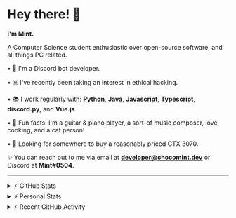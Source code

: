 # Hey there! 👋

**I'm Mint.**

A Computer Science student enthusiastic over open-source software, and all things PC related.

• 👾 I'm a Discord bot developer.

• ☠️ I've recently been taking an interest in ethical hacking.

• 📚 I work regularly with: **Python**, **Java**, **Javascript**, **Typescript**, **discord.py**, and **Vue.js**.

• 🍛 Fun facts: I'm a guitar & piano player, a sort-of music composer, love cooking, and a cat person!

• 🔎 Looking for somewhere to buy a reasonably priced GTX 3070.

✨ You can reach out to me via email at **developer@chocomint.dev** or Discord at **Mint#0504**.

---

<details>
    <summary>⚡ GitHub Stats</summary>

<img height="160px" align="center" alt="Mint's GitHub Stats" src="https://github-readme-stats-lunarmint.vercel.app/api?username=lunarmint&count_private=true&show_icons=true&hide_title=true&hide_border=true&title_color=00ffdf&icon_color=00ffdf&text_color=141823&bg_color=0,4158d0,c850c0,ffcc70&include_all_commits=false"/>

<img align="center" alt="Mint's Most Used Languages" src="https://github-readme-stats-lunarmint.vercel.app/api/top-langs/?username=lunarmint&hide_title=true&hide_border=true&langs_count=8&layout=compact&title_color=141823&bg_color=0,ffcc70,c850c0,4158d0"/>

</details>

<details>
    <summary>⚡ Personal Stats</summary>

<!--START_SECTION:waka-->
![Profile Views](http://img.shields.io/badge/Profile%20Views-1-blue)

![Lines of code](https://img.shields.io/badge/From%20Hello%20World%20I%27ve%20Written-164051%20lines%20of%20code-blue)

**I'm an Early 🐤** 

```text
🌞 Morning    57 commits     ████░░░░░░░░░░░░░░░░░░░░░   18.57% 
🌆 Daytime    97 commits     ████████░░░░░░░░░░░░░░░░░   31.6% 
🌃 Evening    65 commits     █████░░░░░░░░░░░░░░░░░░░░   21.17% 
🌙 Night      88 commits     ███████░░░░░░░░░░░░░░░░░░   28.66%

```
📅 **I'm Most Productive on Monday** 

```text
Monday       92 commits     ███████░░░░░░░░░░░░░░░░░░   29.97% 
Tuesday      34 commits     ██░░░░░░░░░░░░░░░░░░░░░░░   11.07% 
Wednesday    21 commits     █░░░░░░░░░░░░░░░░░░░░░░░░   6.84% 
Thursday     63 commits     █████░░░░░░░░░░░░░░░░░░░░   20.52% 
Friday       48 commits     ████░░░░░░░░░░░░░░░░░░░░░   15.64% 
Saturday     26 commits     ██░░░░░░░░░░░░░░░░░░░░░░░   8.47% 
Sunday       23 commits     █░░░░░░░░░░░░░░░░░░░░░░░░   7.49%

```


📊 **This Week I Spent My Time On** 

```text
💬 Programming Languages: 
Python                   18 hrs 33 mins      ████████████████████░░░░░   82.21% 
C++                      2 hrs 52 mins       ███░░░░░░░░░░░░░░░░░░░░░░   12.7% 
Other                    1 hr 5 mins         █░░░░░░░░░░░░░░░░░░░░░░░░   4.8% 
Text                     3 mins              ░░░░░░░░░░░░░░░░░░░░░░░░░   0.25% 
C                        0 secs              ░░░░░░░░░░░░░░░░░░░░░░░░░   0.04%

🔥 Editors: 
PyCharm                  19 hrs 42 mins      █████████████████████░░░░   87.26% 
CLion                    2 hrs 52 mins       ███░░░░░░░░░░░░░░░░░░░░░░   12.74%

🐱‍💻 Projects: 
Chiya                    19 hrs 42 mins      █████████████████████░░░░   87.26% 
project1                 2 hrs 52 mins       ███░░░░░░░░░░░░░░░░░░░░░░   12.74%

💻 Operating System: 
Windows                  22 hrs 34 mins      █████████████████████████   100.0%

```

**I Mostly Code in Python** 

```text
Python                   6 repos             ███████░░░░░░░░░░░░░░░░░░   28.57% 
C                        5 repos             ██████░░░░░░░░░░░░░░░░░░░   23.81% 
Java                     3 repos             ███░░░░░░░░░░░░░░░░░░░░░░   14.29% 
Clojure                  2 repos             ██░░░░░░░░░░░░░░░░░░░░░░░   9.52% 
Scala                    2 repos             ██░░░░░░░░░░░░░░░░░░░░░░░   9.52%

```



 Last Updated on 17/09/2021
<!--END_SECTION:waka-->

</details>

<details>
    <summary>⚡ Recent GitHub Activity</summary>

<!--START_SECTION:activity-->
1. 💪 Opened PR [#105](https://github.com/ranimepiracy/chiya/pull/105) in [ranimepiracy/chiya](https://github.com/ranimepiracy/chiya)
2. ❌ Closed PR [#103](https://github.com/ranimepiracy/chiya/pull/103) in [ranimepiracy/chiya](https://github.com/ranimepiracy/chiya)
3. 💪 Opened PR [#103](https://github.com/ranimepiracy/chiya/pull/103) in [ranimepiracy/chiya](https://github.com/ranimepiracy/chiya)
4. 🎉 Merged PR [#102](https://github.com/ranimepiracy/chiya/pull/102) in [ranimepiracy/chiya](https://github.com/ranimepiracy/chiya)
5. 🎉 Merged PR [#101](https://github.com/ranimepiracy/chiya/pull/101) in [ranimepiracy/chiya](https://github.com/ranimepiracy/chiya)
<!--END_SECTION:activity-->

</details>
